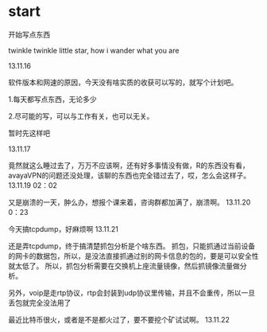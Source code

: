 start
=====

开始写点东西

twinkle twinkle little star, how i wander what you are

13.11.16

软件版本和网速的原因，今天没有啥实质的收获可以写的，就写个计划吧。

1.每天都写点东西，无论多少

2.尽可能的写，可以与工作有关，也可以无关。

暂时先这样吧

13.11.17


竟然就这么睡过去了，万万不应该啊，还有好多事情没有做，R的东西没有看，avayaVPN的问题还没处理，该聊的东西也完全错过去了，哎，怎么会这样子。
13.11.19 02：02

又是崩溃的一天，肿么办，想报个课来着，咨询群都加满了，崩溃啊。
13.11.20 0：23

今天搞tcpdump，好麻烦啊
13.11.21

还是弄tcpdump，终于搞清楚抓包分析是个啥东西。
抓包，只能抓通过当前设备的网卡的数据包，所以，是没法直接抓通过别的网卡信息的包的，要是可以安全性就太低了。
所以，抓包分析需要在交换机上座流量镜像，然后抓镜像流量做分析。

另外，voip是走rtp协议，rtp会封装到udp协议里传输，并且不会重传，所以一旦丢包就完全没法用了

最近比特币很火，或者是不是都火过了，要不要挖个矿试试啊。
13.11.22

